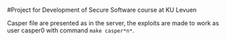 #Project for Development of Secure Software course at KU Levuen

Casper file are presented as in the server, the exploits are made to work as user casper0 with command `make casper*n*`.
